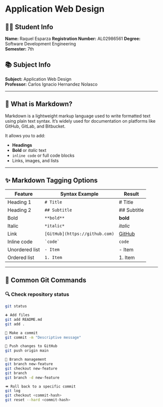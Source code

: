 # Application Web Design

## 👩‍🎓 Student Info
**Name:** Raquel Esparza 
**Registration Number:** AL02986561
**Degree:** Software Development Engineering  
**Semester:** 7th  

## 📚 Subject Info
**Subject:** Application Web Design  
**Professor:** Carlos Ignacio Hernandez Nolasco

---

## 📝 What is Markdown?

Markdown is a lightweight markup language used to write formatted text using plain text syntax. It’s widely used for documentation on platforms like GitHub, GitLab, and Bitbucket.

It allows you to add:
- **Headings**
- **Bold** or *italic* text
- `inline code` or full code blocks
- Links, images, and lists

---

## ✨ Markdown Tagging Options

| Feature         | Syntax Example                     | Result              |
|----------------|-------------------------------------|---------------------|
| Heading 1       | `# Title`                           | # Title             |
| Heading 2       | `## Subtitle`                       | ## Subtitle         |
| Bold            | `**bold**`                          | **bold**            |
| Italic          | `*italic*`                          | *italic*            |
| Link            | `[GitHub](https://github.com)`      | [GitHub](https://github.com) |
| Inline code     | `` `code` ``                        | `code`              |
| Unordered list  | `- Item`                            | - Item              |
| Ordered list    | `1. Item`                           | 1. Item             |

---

## 🔧 Common Git Commands

### 🔍 Check repository status
```bash
git status

➕ Add files
git add README.md
git add .

💬 Make a commit
git commit -m "Descriptive message"

🚀 Push changes to GitHub
git push origin main

🌿 Branch management
git branch new-feature
git checkout new-feature
git branch
git branch -d new-feature

⏪ Roll back to a specific commit
git log
git checkout <commit-hash>
git reset --hard <commit-hash>
